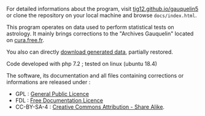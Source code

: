 
For detailed informations about the program, visit <a href="https://tig12.github.io/gauquelin5/index.html">tig12.github.io/gauquelin5</a> or clone the repository on your local machine and browse <code>docs/index.html</code>.

This program operates on data used to perform statistical tests on astrology. It mainly brings corrections to the "Archives Gauquelin" located on <a href="http://cura.free.fr/gauq/17archg.html">cura.free.fr</a>.

You also can directly <a href="https://larzac.info/gauquelin5">download generated data</a>, partially restored.

Code developed with php 7.2 ; tested on linux (ubuntu 18.4)  

The software, its documentation and all files containing corrections or informations are released under :
<ul class = "simple">
    <li>
        GPL : <a href="https://www.gnu.org/licenses/gpl.html">General Public Licence</a>
    </li>
    <li>
        FDL : <a href="https://www.gnu.org/licenses/fdl.html">Free Documentation Licence</a>
    </li>
    <li>
        CC-BY-SA-4 : <a rel="license" href="http://creativecommons.org/licenses/by-sa/4.0/">Creative Commons Attribution -  Share Alike</a>.
    </li>
</ul>
